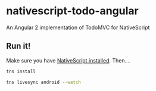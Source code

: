 # nativescript-todo-angular
An Angular 2 implementation of TodoMVC for NativeScript

## Run it!

Make sure you have [NativeScript installed](http://docs.nativescript.org/angular/tutorial/ng-chapter-1#11-install-nativescript-and-configure-your-environment). Then....

````bash
tns install

tns livesync android --watch
````

